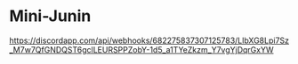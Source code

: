 # Mini-Junin
https://discordapp.com/api/webhooks/682275837307125783/LlbXG8Lpi7Sz_M7w7QfGNDQST6gclLEURSPPZobY-1d5_a1TYeZkzm_Y7vgYjDqrGxYW
